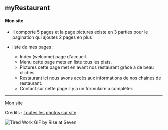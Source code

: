 ## myRestaurant

#### Mon site 

 - Il comporte 5 pages et la page pictures existe en 3 parties pour le pagination qui ajoutes 2 pages en plus
 
 
 - liste de mes pages : 
	 - Index (welcome) page d'accueil.
	 - Menu cette page mets en liste tous les plats.
	 - Pictures cette page met en avant nos restaurant grâce a de beau clichés.
	 - Restaurant ici nous avons accès aux informations de nos chaines de restaurant.
	 - Contact sur cette page il y a un formulaire a compléter.

-----------------
[Mon site](https://flow1202a.github.io/restaurant-css-framework/)

Crédits : 
[Toutes les photos sur site](https://unsplash.com/fr)

![Tired Work GIF by Rise at Seven](https://media2.giphy.com/media/v1.Y2lkPTc5MGI3NjExMmFud3VvMHJ5eDRrcDIxOG41YWhydjRhMmYyMHpkbXZsNnR1anBtOCZlcD12MV9pbnRlcm5hbF9naWZfYnlfaWQmY3Q9Zw/efFHPJWv9tzuB6lDZs/giphy.gif)
